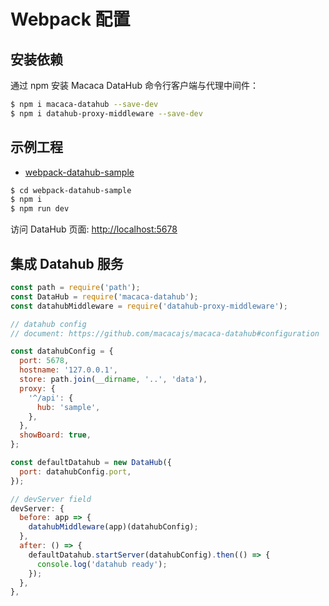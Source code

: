 # Webpack 配置

## 安装依赖

通过 npm 安装 Macaca DataHub 命令行客户端与代理中间件：

```bash
$ npm i macaca-datahub --save-dev
$ npm i datahub-proxy-middleware --save-dev
```

## 示例工程

- [webpack-datahub-sample](//github.com/macaca-sample/webpack-datahub-sample)

```bash
$ cd webpack-datahub-sample
$ npm i
$ npm run dev
```

访问 DataHub 页面: [http://localhost:5678](http://localhost:5678)

## 集成 Datahub 服务

```javascript
const path = require('path');
const DataHub = require('macaca-datahub');
const datahubMiddleware = require('datahub-proxy-middleware');

// datahub config
// document: https://github.com/macacajs/macaca-datahub#configuration

const datahubConfig = {
  port: 5678,
  hostname: '127.0.0.1',
  store: path.join(__dirname, '..', 'data'),
  proxy: {
    '^/api': {
      hub: 'sample',
    },
  },
  showBoard: true,
};

const defaultDatahub = new DataHub({
  port: datahubConfig.port,
});

// devServer field
devServer: {
  before: app => {
    datahubMiddleware(app)(datahubConfig);
  },
  after: () => {
    defaultDatahub.startServer(datahubConfig).then(() => {
      console.log('datahub ready');
    });
  },
},
```
